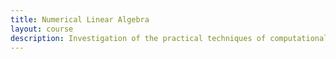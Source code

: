 ```yaml
---
title: Numerical Linear Algebra
layout: course
description: Investigation of the practical techniques of computational linear algebra. Orthogonal transformations and their application to the solution of linear equations, the eigenproblem, and linear least squares. Complete solution of the symmetric eigenproblem, including bisection and the QR method. Refinements of these techniques for sparse matrices.
---
```

